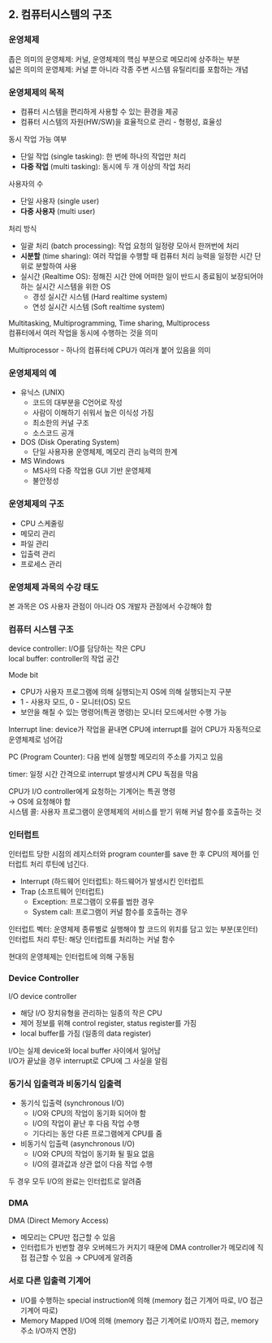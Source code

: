 ## 2. 컴퓨터시스템의 구조

### 운영체제

좁은 의미의 운영체제: 커널, 운영체제의 핵심 부분으로 메모리에 상주하는 부분<br>
넓은 의미의 운영체제: 커널 뿐 아니라 각종 주변 시스템 유틸리티를 포함하는 개념

### 운영체제의 목적

- 컴퓨터 시스템을 편리하게 사용할 수 있는 환경을 제공
- 컴퓨터 시스템의 자원(HW/SW)을 효율적으로 관리 - 형평성, 효율성

동시 작업 가능 여부
- 단일 작업 (single tasking): 한 번에 하나의 작업만 처리
- **다중 작업** (multi tasking): 동시에 두 개 이상의 작업 처리

사용자의 수
- 단일 사용자 (single user)
- **다중 사용자** (multi user)

처리 방식
- 일괄 처리 (batch processing): 작업 요청의 일정량 모아서 한꺼번에 처리
- **시분할** (time sharing): 여러 작업을 수행할 때 컴퓨터 처리 능력을 일정한 시간 단위로 분할하여 사용
- 실시간 (Realtime OS): 정해진 시간 안에 어떠한 일이 반드시 종료됨이 보장되어야 하는 실시간 시스템을 위한 OS
    - 경성 실시간 시스템 (Hard realtime system)
    - 연성 실시간 시스템 (Soft realtime system)

Multitasking, Multiprogramming, Time sharing, Multiprocess<br>
컴퓨터에서 여러 작업을 동시에 수행하는 것을 의미

Multiprocessor - 하나의 컴퓨터에 CPU가 여러개 붙어 있음을 의미

### 운영체제의 예

- 유닉스 (UNIX)
    - 코드의 대부분을 C언어로 작성
    - 사람이 이해하기 쉬워서 높은 이식성 가짐
    - 최소한의 커널 구조
    - 소스코드 공개
- DOS (Disk Operating System)
    - 단일 사용자용 운영체제, 메모리 관리 능력의 한계
- MS Windows
    - MS사의 다중 작업용 GUI 기반 운영체제
    - 불안정성

### 운영체제의 구조

- CPU 스케줄링
- 메모리 관리
- 파일 관리
- 입출력 관리
- 프로세스 관리

### 운영체제 과목의 수강 태도

본 과목은 OS 사용자 관점이 아니라 OS 개발자 관점에서 수강해야 함

### 컴퓨터 시스템 구조

device controller: I/O를 담당하는 작은 CPU<br>
local buffer: controller의 작업 공간

Mode bit
- CPU가 사용자 프로그램에 의해 실행되는지 OS에 의해 실행되는지 구분
- 1 - 사용자 모드, 0 - 모니터(OS) 모드
- 보안을 해칠 수 있는 명령어(특권 명령)는 모니터 모드에서만 수행 가능

Interrupt line: device가 작업을 끝내면 CPU에 interrupt를 걸어 CPU가 자동적으로 운영체제로 넘어감

PC (Program Counter): 다음 번에 실행할 메모리의 주소를 가지고 있음

timer: 일정 시간 간격으로 interrupt 발생시켜 CPU 독점을 막음

CPU가 I/O controller에게 요청하는 기계어는 특권 명령<br>
→ OS에 요청해야 함<br>
시스템 콜: 사용자 프로그램이 운영체제의 서비스를 받기 위해 커널 함수를 호출하는 것

### 인터럽트

인터럽트 당한 시점의 레지스터와 program counter를 save 한 후 CPU의 제어를 인터럽트 처리 루틴에 넘긴다.

- Interrupt (하드웨어 인터럽트): 하드웨어가 발생시킨 인터럽트
- Trap (소프트웨어 인터럽트)
    - Exception: 프로그램이 오류를 범한 경우
    - System call: 프로그램이 커널 함수를 호출하는 경우

인터럽트 벡터: 운영체제 종류별로 실행해야 할 코드의 위치를 담고 있는 부분(포인터)<br>
인터럽트 처리 루틴: 해당 인터럽트를 처리하는 커널 함수

현대의 운영체제는 인터럽트에 의해 구동됨

### Device Controller

I/O device controller

- 해당 I/O 장치유형을 관리하는 일종의 작은 CPU
- 제어 정보를 위해 control register, status register를 가짐
- local buffer를 가짐 (일종의 data register)

I/O는 실제 device와 local buffer 사이에서 일어남<br>
I/O가 끝났을 경우 interrupt로 CPU에 그 사실을 알림

### 동기식 입출력과 비동기식 입출력

- 동기식 입출력 (synchronous I/O)
    - I/O와 CPU의 작업이 동기화 되어야 함
    - I/O의 작업이 끝난 후 다음 작업 수행
    - 기다리는 동안 다른 프로그램에게 CPU를 줌
- 비동기식 입출력 (asynchronous I/O)
    - I/O와 CPU의 작업이 동기화 될 필요 없음
    - I/O의 결과값과 상관 없이 다음 작업 수행

두 경우 모두 I/O의 완료는 인터럽트로 알려줌

### DMA

DMA (Direct Memory Access)

- 메모리는 CPU만 접근할 수 있음
- 인터럽트가 빈번할 경우 오버헤드가 커지기 때문에 DMA controller가 메모리에 직접 접근할 수 있음 → CPU에게 알려줌

### 서로 다른 입출력 기계어

- I/O를 수행하는 special instruction에 의해 (memory 접근 기계어 따로, I/O 접근 기계어 따로)
- Memory Mapped I/O에 의해 (memory 접근 기계어로 I/O까지 접근, memory 주소 I/O까지 연장)